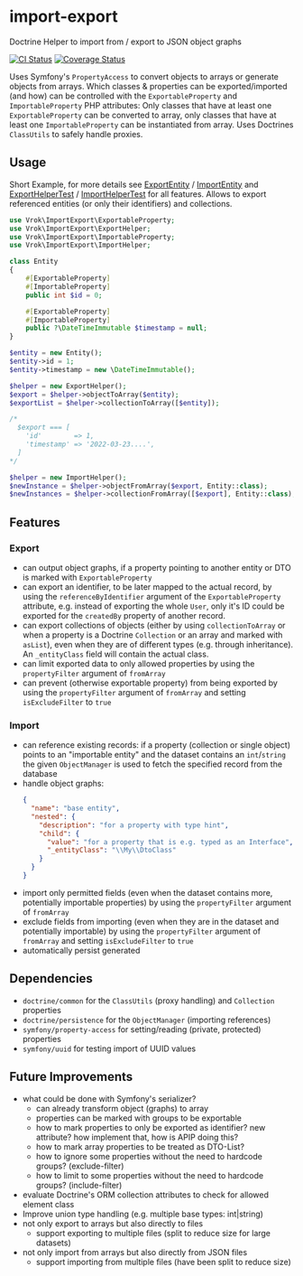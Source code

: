 # import-export
Doctrine Helper to import from / export to JSON object graphs

[![CI Status](https://github.com/j-schumann/import-export/actions/workflows/ci.yaml/badge.svg)](https://github.com/j-schumann/import-export/actions)
[![Coverage Status](https://coveralls.io/repos/github/j-schumann/import-export/badge.svg?branch=main)](https://coveralls.io/github/j-schumann/import-export?branch=main)

Uses Symfony's `PropertyAccess` to convert objects to arrays or generate objects
from arrays. Which classes & properties can be exported/imported (and how) can
be controlled with the `ExportableProperty` and `ImportableProperty` PHP 
attributes: Only classes that have at least one `ExportableProperty` can be
converted to array, only classes that have at least one `ImportableProperty` can
be instantiated from array.
Uses Doctrines `ClassUtils` to safely handle proxies.

## Usage

Short Example, for more details see [ExportEntity](tests/Fixtures/ExportEntity.php)
/ [ImportEntity](tests/Fixtures/ImportEntity.php) and [ExportHelperTest](tests/ExportHelperTest.php)
/ [ImportHelperTest](tests/ImportHelperTest.php) for all features.
Allows to export referenced entities (or only their identifiers) and collections.

```php
use Vrok\ImportExport\ExportableProperty;
use Vrok\ImportExport\ExportHelper;
use Vrok\ImportExport\ImportableProperty;
use Vrok\ImportExport\ImportHelper;

class Entity
{
    #[ExportableProperty]
    #[ImportableProperty]
    public int $id = 0;

    #[ExportableProperty]
    #[ImportableProperty]
    public ?\DateTimeImmutable $timestamp = null;
}

$entity = new Entity();
$entity->id = 1;
$entity->timestamp = new \DateTimeImmutable();

$helper = new ExportHelper();
$export = $helper->objectToArray($entity);
$exportList = $helper->collectionToArray([$entity]);

/*
  $export === [
    'id'        => 1,
    'timestamp' => '2022-03-23....',
  ]
*/

$helper = new ImportHelper();
$newInstance = $helper->objectFromArray($export, Entity::class);
$newInstances = $helper->collectionFromArray([$export], Entity::class);
```

## Features

### Export
* can output object graphs, if a property pointing to another entity or DTO is
  marked with `ExportableProperty`
* can export an identifier, to be later mapped to the actual record, by using
  the `referenceByIdentifier` argument of the `ExportableProperty` attribute,
  e.g. instead of exporting the whole `User`, only it's ID could be exported for
  the `createdBy` property of another record.
* can export collections of objects (either by using `collectionToArray` or when
  a property is a Doctrine `Collection` or an array and marked with `asList`),
  even when they are of different types (e.g. through inheritance). An
  `_entityClass` field will contain the actual class.
* can limit exported data to only allowed properties by using the 
  `propertyFilter` argument of `fromArray`
* can prevent (otherwise exportable property) from being exported by using the
  `propertyFilter` argument of `fromArray` and setting `isExcludeFilter` to `true`

### Import
* can reference existing records: if a property (collection or single object)
  points to an "importable entity" and the dataset contains an `int`/`string`
  the given `ObjectManager` is used to fetch the specified record from the
  database
* handle object graphs:
  ```json
  {
    "name": "base entity",
    "nested": {
      "description": "for a property with type hint",
      "child": {
        "value": "for a property that is e.g. typed as an Interface",
        "_entityClass": "\\My\\DtoClass"
      } 
    }
  }
  ```
* import only permitted fields (even when the dataset contains more, potentially
  importable properties) by using the `propertyFilter` argument of `fromArray`
* exclude fields from importing (even when they are in the dataset and potentially
  importable) by using the `propertyFilter` argument of `fromArray` and setting
  `isExcludeFilter` to `true`
* automatically persist generated 

## Dependencies

* `doctrine/common` for the `ClassUtils` (proxy handling) and `Collection` properties
* `doctrine/persistence` for the `ObjectManager` (importing references)
* `symfony/property-access` for setting/reading (private, protected) properties
* `symfony/uuid` for testing import of UUID values

## Future Improvements

* what could be done with Symfony's serializer?
  * can already transform object (graphs) to array
  * properties can be marked with groups to be exportable
  * how to mark properties to only be exported as identifier? new attribute? 
    how implement that, how is APIP doing this?
  * how to mark array properties to be treated as DTO-List?
  * how to ignore some properties without the need to hardcode groups? (exclude-filter)
  * how to limit to some properties without the need to hardcode groups? (include-filter)
* evaluate Doctrine's ORM collection attributes to check for allowed element class
* Improve union type handling (e.g. multiple base types: int|string)
* not only export to arrays but also directly to files
    * support exporting to multiple files (split to reduce size for large datasets)
* not only import from arrays but also directly from JSON files
  * support importing from multiple files (have been split to reduce size)
